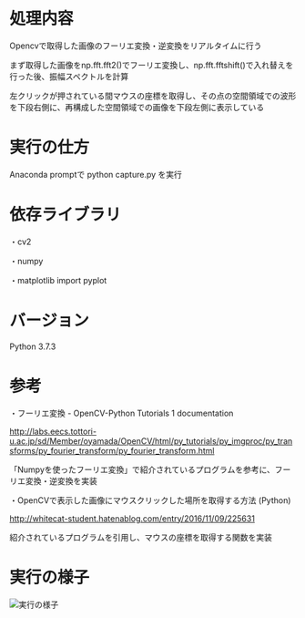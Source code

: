 # 処理内容

Opencvで取得した画像のフーリエ変換・逆変換をリアルタイムに行う

まず取得した画像をnp.fft.fft2()でフーリエ変換し、np.fft.fftshift()で入れ替えを行った後、振幅スペクトルを計算

左クリックが押されている間マウスの座標を取得し、その点の空間領域での波形を下段右側に、再構成した空間領域での画像を下段左側に表示している

# 実行の仕方

Anaconda promptで python capture.py を実行


# 依存ライブラリ

・cv2

・numpy

・matplotlib import pyplot

# バージョン

Python 3.7.3

# 参考

・フーリエ変換 - OpenCV-Python Tutorials 1 documentation

http://labs.eecs.tottori-u.ac.jp/sd/Member/oyamada/OpenCV/html/py_tutorials/py_imgproc/py_transforms/py_fourier_transform/py_fourier_transform.html

「Numpyを使ったフーリエ変換」で紹介されているプログラムを参考に、フーリエ変換・逆変換を実装

・OpenCVで表示した画像にマウスクリックした場所を取得する方法 (Python)

http://whitecat-student.hatenablog.com/entry/2016/11/09/225631

紹介されているプログラムを引用し、マウスの座標を取得する関数を実装

# 実行の様子

![実行の様子]()

